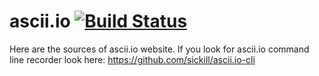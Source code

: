 # ascii.io [![Build Status](https://secure.travis-ci.org/sickill/ascii.io.png?branch=master)](http://travis-ci.org/sickill/ascii.io)

Here are the sources of ascii.io website. If you look for ascii.io command line
recorder look here: https://github.com/sickill/ascii.io-cli
